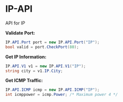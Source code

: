 # IP-API
API for IP

**Validate Port:**
```C#
IP.API.Port port = new IP.API.Port("IP");
bool valid = port.CheckPort(80);
```

**Get IP Information:**
```C#
IP.API.V1 v1 = new IP.API.V1("IP");
string city = v1.IP.City;
``` 

**Get ICMP Traffic:**
```C#
IP.API.ICMP icmp = new IP.API.ICMP("IP");
int icmppower = icmp.Power; /* Maximum power 4 */
``` 

